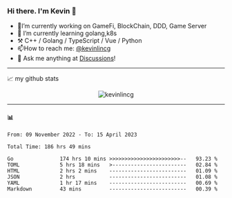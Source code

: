 ### Hi there. I'm Kevin 👋

- 🔭I’m currently working on GameFi, BlockChain, DDD, Game Server
- 🌱 I’m currently learning golang,k8s
-   :hammer_and_pick: C++ / Golang / TypeScript / Vue / Python
- 📫How to reach me: [@kevinlincg](https://twitter.com/kevinlincg) 
-   :thought_balloon: Ask me anything at [Discussions](https://github.com/kevinlincg/kevinlincg/discussions/new)!

---

📈 my github stats

<p align="center"> <img src="https://github-readme-stats-ouuan.vercel.app/api?username=kevinlincg&theme=dark&show_icons=true&count_private=true" alt="kevinlincg" />

---

#### :bar_chart: 

<!--START_SECTION:waka-->

```text
From: 09 November 2022 - To: 15 April 2023

Total Time: 186 hrs 49 mins

Go               174 hrs 10 mins >>>>>>>>>>>>>>>>>>>>>>>--   93.23 %
TOML             5 hrs 18 mins   >------------------------   02.84 %
HTML             2 hrs 2 mins    -------------------------   01.09 %
JSON             2 hrs           -------------------------   01.08 %
YAML             1 hr 17 mins    -------------------------   00.69 %
Markdown         43 mins         -------------------------   00.39 %
```

<!--END_SECTION:waka-->

